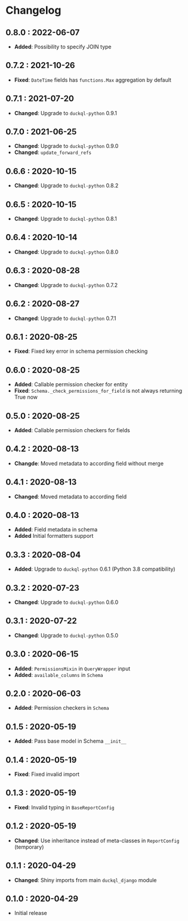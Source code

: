 # Changelog

## 0.8.0 : 2022-06-07

- **Added**: Possibility to specify JOIN type

## 0.7.2 : 2021-10-26

- **Fixed**: `DateTime` fields has `functions.Max` aggregation by default

## 0.7.1 : 2021-07-20

- **Changed**: Upgrade to `duckql-python` 0.9.1

## 0.7.0 : 2021-06-25

- **Changed**: Upgrade to `duckql-python` 0.9.0
- **Changed**: `update_forward_refs`

## 0.6.6 : 2020-10-15

- **Changed**: Upgrade to `duckql-python` 0.8.2

## 0.6.5 : 2020-10-15

- **Changed**: Upgrade to `duckql-python` 0.8.1

## 0.6.4 : 2020-10-14

- **Changed**: Upgrade to `duckql-python` 0.8.0

## 0.6.3 : 2020-08-28

- **Changed**: Upgrade to `duckql-python` 0.7.2

## 0.6.2 : 2020-08-27

- **Changed**: Upgrade to `duckql-python` 0.7.1

## 0.6.1 : 2020-08-25

- **Fixed**: Fixed key error in schema permission checking

## 0.6.0 : 2020-08-25

- **Added**: Callable permission checker for entity
- **Fixed**: `Schema._check_permissions_for_field` is not always returning True now

## 0.5.0 : 2020-08-25

- **Added**: Callable permission checkers for fields

## 0.4.2 : 2020-08-13

- **Changde**: Moved metadata to according field without merge

## 0.4.1 : 2020-08-13

- **Changed**: Moved metadata to according field

## 0.4.0 : 2020-08-13

- **Added**: Field metadata in schema
- **Added** Initial formatters support

## 0.3.3 : 2020-08-04

- **Added**: Upgrade to `duckql-python` 0.6.1 (Python 3.8 compatibility)

## 0.3.2 : 2020-07-23

- **Changed**: Upgrade to `duckql-python` 0.6.0

## 0.3.1 : 2020-07-22

- **Changed**: Upgrade to `duckql-python` 0.5.0

## 0.3.0 : 2020-06-15

- **Added**: `PermissionsMixin` in `QueryWrapper` input
- **Added**: `available_columns` in `Schema`

## 0.2.0 : 2020-06-03

- **Added**: Permission checkers in `Schema`

## 0.1.5 : 2020-05-19

- **Added**: Pass base model in Schema `__init__`

## 0.1.4 : 2020-05-19

- **Fixed**: Fixed invalid import

## 0.1.3 : 2020-05-19

- **Fixed**: Invalid typing in `BaseReportConfig`

## 0.1.2 : 2020-05-19

- **Changed**: Use inheritance instead of meta-classes in `ReportConfig` (temporary)

## 0.1.1 : 2020-04-29

- **Changed**: Shiny imports from main `duckql_django` module

## 0.1.0 : 2020-04-29

- Initial release
